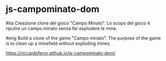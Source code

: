 # js-campominato-dom

#ita
Creazione clone del gioco "Campo Minato". Lo scopo del gioco è ripulire un campo minato senza far esplodere le mine. 


#eng 
Build a clone of the game "Campo minato". The purpose of the game is to clean up a minefield without exploding mines.

https://riccardoferro.github.io/js-campominato-dom/
